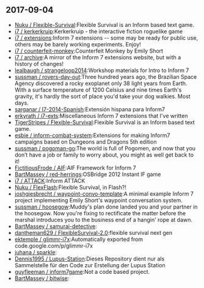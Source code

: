 ## 2017-09-04

* [Nuku / Flexible-Survival](https://github.com/Nuku/Flexible-Survival):Flexible Survival is an Inform based text game.
* [i7 / kerkerkruip](https://github.com/i7/kerkerkruip):Kerkerkruip - the interactive fiction roguelike game
* [i7 / extensions](https://github.com/i7/extensions):Inform 7 extensions -- some may be ready for public use, others may be barely working experiments. Enjoy!
* [i7 / counterfeit-monkey](https://github.com/i7/counterfeit-monkey):Counterfeit Monkey by Emily Short
* [i7 / archive](https://github.com/i7/archive):A mirror of the Inform 7 extensions website, but with a history of changes!
* [lealbaugh / strangeloop2014](https://github.com/lealbaugh/strangeloop2014):Workshop materials for Intro to Inform 7
* [sussman / rovers-day-out](https://github.com/sussman/rovers-day-out):Three hundred years ago, the Brazilian Space Agency discovered a rocky exoplanet only 38 light years from Earth. With a surface temperature of 1200 Celsius and nine times Earth's gravity, it's hardly the sort of place you'd take your dog walkies. Most days.
* [sarganar / I7-2014-Spanish](https://github.com/sarganar/I7-2014-Spanish):Extensión hispana para Inform7
* [erkyrath / i7-exts](https://github.com/erkyrath/i7-exts):Miscellaneous Inform 7 extensions that I've written
* [TigerStripes / Flexible-Survival](https://github.com/TigerStripes/Flexible-Survival):Flexible Survival is an Inform based text game.
* [esbie / inform-combat-system](https://github.com/esbie/inform-combat-system):Extensions for making Inform7 campaigns based on Dungeons and Dragons 5th edition
* [sussman / pogoman-go](https://github.com/sussman/pogoman-go):The world is full of Pogomen, and now that you don’t have a job or family to worry about, you might as well get back to it!
* [FictitiousFrode / AIF](https://github.com/FictitiousFrode/AIF):AIF Framework for Inform 7
* [BartMassey / red-herrings](https://github.com/BartMassey/red-herrings):OSBridge 2012 Instant IF game
* [i7 / ATTACK](https://github.com/i7/ATTACK):Inform ATTACK
* [Nuku / FlexFlash](https://github.com/Nuku/FlexFlash):Flexible Survival, in Flash?!
* [joshgiesbrecht / waypoint-convo-template](https://github.com/joshgiesbrecht/waypoint-convo-template):A minimal example Inform 7 project implementing Emily Short's waypoint conversation system.
* [sussman / hoosegow](https://github.com/sussman/hoosegow):Muddy's plan done landed you and your partner in the hoosegow. Now you're fixing to rectificate the matter before the marshal introduces you to the business end of a hangin' rope at dawn.
* [BartMassey / samurai-detective](https://github.com/BartMassey/samurai-detective):
* [dantheman629 / FlexibleSurvival-2.0](https://github.com/dantheman629/FlexibleSurvival-2.0):flexible survival next gen
* [ektemple / glimmr-i7x](https://github.com/ektemple/glimmr-i7x):Automatically exported from code.google.com/p/glimmr-i7x
* [juhana / sparkle](https://github.com/juhana/sparkle):
* [Dennis1995 / Lupus-Station](https://github.com/Dennis1995/Lupus-Station):Dieses Repository dient nur als Sammelstelle für den Code zur Erstellung der Lupus Station
* [guyfleeman / inform7game](https://github.com/guyfleeman/inform7game):Not a code based project.
* [BartMassey / bitwise](https://github.com/BartMassey/bitwise):

